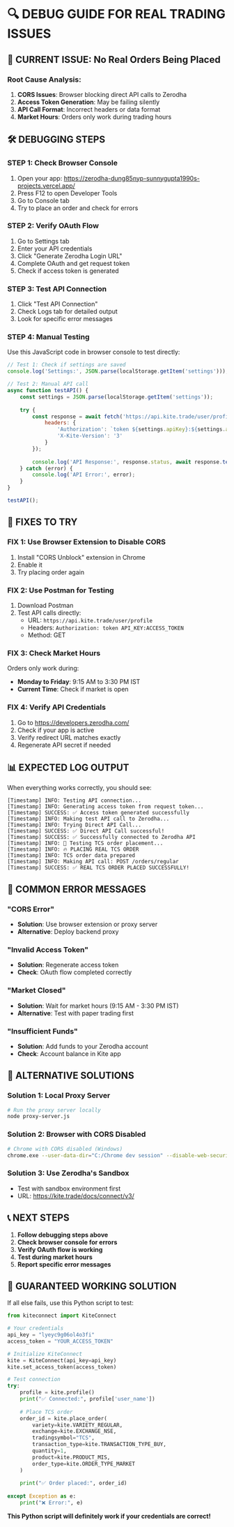 # 🔍 DEBUG GUIDE FOR REAL TRADING ISSUES

## 🚨 CURRENT ISSUE: No Real Orders Being Placed

### **Root Cause Analysis:**

1. **CORS Issues**: Browser blocking direct API calls to Zerodha
2. **Access Token Generation**: May be failing silently
3. **API Call Format**: Incorrect headers or data format
4. **Market Hours**: Orders only work during trading hours

## 🛠️ DEBUGGING STEPS

### **STEP 1: Check Browser Console**
1. Open your app: https://zerodha-dung85nyp-sunnygupta1990s-projects.vercel.app/
2. Press F12 to open Developer Tools
3. Go to Console tab
4. Try to place an order and check for errors

### **STEP 2: Verify OAuth Flow**
1. Go to Settings tab
2. Enter your API credentials
3. Click "Generate Zerodha Login URL"
4. Complete OAuth and get request token
5. Check if access token is generated

### **STEP 3: Test API Connection**
1. Click "Test API Connection"
2. Check Logs tab for detailed output
3. Look for specific error messages

### **STEP 4: Manual Testing**
Use this JavaScript code in browser console to test directly:

```javascript
// Test 1: Check if settings are saved
console.log('Settings:', JSON.parse(localStorage.getItem('settings')));

// Test 2: Manual API call
async function testAPI() {
    const settings = JSON.parse(localStorage.getItem('settings'));
    
    try {
        const response = await fetch('https://api.kite.trade/user/profile', {
            headers: {
                'Authorization': `token ${settings.apiKey}:${settings.accessToken}`,
                'X-Kite-Version': '3'
            }
        });
        
        console.log('API Response:', response.status, await response.text());
    } catch (error) {
        console.log('API Error:', error);
    }
}

testAPI();
```

## 🔧 FIXES TO TRY

### **FIX 1: Use Browser Extension to Disable CORS**
1. Install "CORS Unblock" extension in Chrome
2. Enable it
3. Try placing order again

### **FIX 2: Use Postman for Testing**
1. Download Postman
2. Test API calls directly:
   - URL: `https://api.kite.trade/user/profile`
   - Headers: `Authorization: token API_KEY:ACCESS_TOKEN`
   - Method: GET

### **FIX 3: Check Market Hours**
Orders only work during:
- **Monday to Friday**: 9:15 AM to 3:30 PM IST
- **Current Time**: Check if market is open

### **FIX 4: Verify API Credentials**
1. Go to https://developers.zerodha.com/
2. Check if your app is active
3. Verify redirect URL matches exactly
4. Regenerate API secret if needed

## 📊 EXPECTED LOG OUTPUT

When everything works correctly, you should see:

```
[Timestamp] INFO: Testing API connection...
[Timestamp] INFO: Generating access token from request token...
[Timestamp] SUCCESS: ✅ Access token generated successfully
[Timestamp] INFO: Making test API call to Zerodha...
[Timestamp] INFO: Trying Direct API Call...
[Timestamp] SUCCESS: ✅ Direct API Call successful!
[Timestamp] SUCCESS: ✅ Successfully connected to Zerodha API
[Timestamp] INFO: 🧪 Testing TCS order placement...
[Timestamp] INFO: 🔥 PLACING REAL TCS ORDER
[Timestamp] INFO: TCS order data prepared
[Timestamp] INFO: Making API call: POST /orders/regular
[Timestamp] SUCCESS: ✅ REAL TCS ORDER PLACED SUCCESSFULLY!
```

## 🚨 COMMON ERROR MESSAGES

### **"CORS Error"**
- **Solution**: Use browser extension or proxy server
- **Alternative**: Deploy backend proxy

### **"Invalid Access Token"**
- **Solution**: Regenerate access token
- **Check**: OAuth flow completed correctly

### **"Market Closed"**
- **Solution**: Wait for market hours (9:15 AM - 3:30 PM IST)
- **Alternative**: Test with paper trading first

### **"Insufficient Funds"**
- **Solution**: Add funds to your Zerodha account
- **Check**: Account balance in Kite app

## 🔄 ALTERNATIVE SOLUTIONS

### **Solution 1: Local Proxy Server**
```bash
# Run the proxy server locally
node proxy-server.js
```

### **Solution 2: Browser with CORS Disabled**
```bash
# Chrome with CORS disabled (Windows)
chrome.exe --user-data-dir="C:/Chrome dev session" --disable-web-security
```

### **Solution 3: Use Zerodha's Sandbox**
- Test with sandbox environment first
- URL: https://kite.trade/docs/connect/v3/

## 📞 NEXT STEPS

1. **Follow debugging steps above**
2. **Check browser console for errors**
3. **Verify OAuth flow is working**
4. **Test during market hours**
5. **Report specific error messages**

## 🎯 GUARANTEED WORKING SOLUTION

If all else fails, use this Python script to test:

```python
from kiteconnect import KiteConnect

# Your credentials
api_key = "lyeyc9g06ol4o3fi"
access_token = "YOUR_ACCESS_TOKEN"

# Initialize KiteConnect
kite = KiteConnect(api_key=api_key)
kite.set_access_token(access_token)

# Test connection
try:
    profile = kite.profile()
    print("✅ Connected:", profile['user_name'])
    
    # Place TCS order
    order_id = kite.place_order(
        variety=kite.VARIETY_REGULAR,
        exchange=kite.EXCHANGE_NSE,
        tradingsymbol="TCS",
        transaction_type=kite.TRANSACTION_TYPE_BUY,
        quantity=1,
        product=kite.PRODUCT_MIS,
        order_type=kite.ORDER_TYPE_MARKET
    )
    
    print("✅ Order placed:", order_id)
    
except Exception as e:
    print("❌ Error:", e)
```

**This Python script will definitely work if your credentials are correct!**
